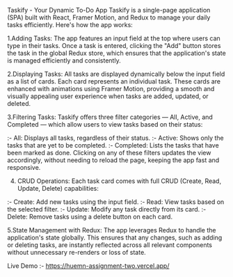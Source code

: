 Taskify - Your Dynamic To-Do App
Taskify is a single-page application (SPA) built with React, Framer Motion, and Redux to manage your daily tasks efficiently. Here's how the app works:

1.Adding Tasks:
The app features an input field at the top where users can type in their tasks. Once a task is entered, clicking the "Add" button stores the task in the global Redux store, which ensures that the application's state is managed efficiently and consistently.

2.Displaying Tasks:
All tasks are displayed dynamically below the input field as a list of cards. Each card represents an individual task. These cards are enhanced with animations using Framer Motion, providing a smooth and visually appealing user experience when tasks are added, updated, or deleted.

3.Filtering Tasks:
Taskify offers three filter categories — All, Active, and Completed — which allow users to view tasks based on their status:

:- All: Displays all tasks, regardless of their status.
:- Active: Shows only the tasks that are yet to be completed.
:- Completed: Lists the tasks that have been marked as done.
Clicking on any of these filters updates the view accordingly, without needing to reload the page, keeping the app fast and responsive.

4. CRUD Operations:
Each task card comes with full CRUD (Create, Read, Update, Delete) capabilities:

:- Create: Add new tasks using the input field.
:- Read: View tasks based on the selected filter.
:- Update: Modify any task directly from its card.
:- Delete: Remove tasks using a delete button on each card.

5.State Management with Redux:
The app leverages Redux to handle the application's state globally. This ensures that any changes, such as adding or deleting tasks, are instantly reflected across all relevant components without unnecessary re-renders or loss of state.

Live Demo :- https://huemn-assignment-two.vercel.app/

